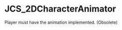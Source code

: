 <div id="content-header">
  <h1>JCS_2DCharacterAnimator</h1>
</div>

<p>
  Player must have the animation implemented. (Obsolete)
</p>
